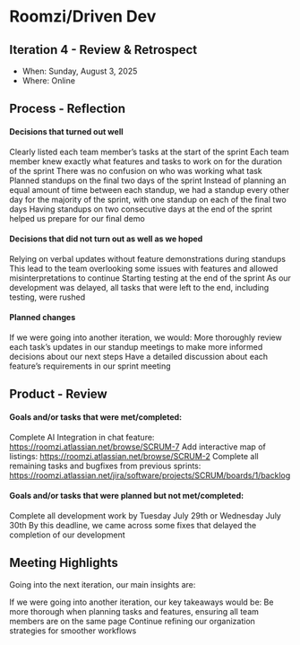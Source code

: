 # Roomzi/Driven Dev

## Iteration 4 - Review & Retrospect

 * When: Sunday, August 3, 2025
 * Where: Online

## Process - Reflection

#### Decisions that turned out well

Clearly listed each team member’s tasks at the start of the sprint
Each team member knew exactly what features and tasks to work on for the duration of the sprint
There was no confusion on who was working what task
Planned standups on the final two days of the sprint
Instead of planning an equal amount of time between each standup, we had a standup every other day for the majority of the sprint, with one standup on each of the final two days
Having standups on two consecutive days at the end of the sprint helped us prepare for our final demo

#### Decisions that did not turn out as well as we hoped

Relying on verbal updates without feature demonstrations during standups
This lead to the team overlooking some issues with features and allowed misinterpretations to continue
Starting testing at the end of the sprint
As our development was delayed, all tasks that were left to the end, including testing, were rushed

#### Planned changes

If we were going into another iteration, we would:
More thoroughly review each task’s updates in our standup meetings to make more informed decisions about our next steps
Have a detailed discussion about each feature’s requirements in our sprint meeting

## Product - Review

#### Goals and/or tasks that were met/completed:

Complete AI Integration in chat feature: https://roomzi.atlassian.net/browse/SCRUM-7 
Add interactive map of listings: https://roomzi.atlassian.net/browse/SCRUM-2 
Complete all remaining tasks and bugfixes from previous sprints: https://roomzi.atlassian.net/jira/software/projects/SCRUM/boards/1/backlog 

#### Goals and/or tasks that were planned but not met/completed:

Complete all development work by Tuesday July 29th or Wednesday July 30th
By this deadline, we came across some fixes that delayed the completion of our development

## Meeting Highlights

Going into the next iteration, our main insights are:

If we were going into another iteration, our key takeaways would be:
Be more thorough when planning tasks and features, ensuring all team members are on the same page
Continue refining our organization strategies for smoother workflows

